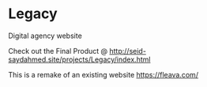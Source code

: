 # Legacy
Digital agency website

Check out the Final Product @ http://seid-saydahmed.site/projects/Legacy/index.html

This is a remake of an existing website https://fleava.com/
